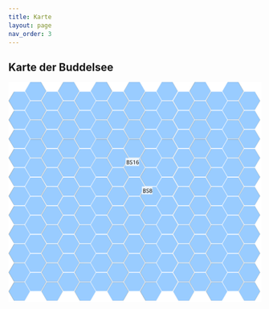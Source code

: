```yaml
---
title: Karte
layout: page
nav_order: 3
---
```


## Karte der Buddelsee

![Karte der Buddelsee](../assets/Buddelsee%20Karte.png)